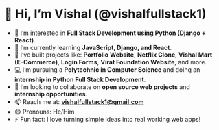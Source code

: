 # 👋 Hi, I’m Vishal (@vishalfullstack1)

- 👀 I’m interested in **Full Stack Development using Python (Django + React)**.
- 🌱 I’m currently learning **JavaScript, Django, and React**.
- 💼 I’ve built projects like: **Portfolio Website**, **Netflix Clone**, **Vishal Mart (E-Commerce)**, **Login Forms**, **Virat Foundation Website**, and more.
- 💻 I’m pursuing a **Polytechnic in Computer Science** and doing an **internship in Python Full Stack Development**.
- 🧠 I’m looking to collaborate on **open source web projects** and **internship opportunities**.
- 📫 Reach me at: **vishalfullstack1@gmail.com**
- 😄 Pronouns: He/Him
- ⚡ Fun fact: I love turning simple ideas into real working web apps!

<!---
vishalfullstack1/vishalfullstack1 is a ✨ special ✨ repository because its `README.md` (this file) appears on your GitHub profile.
You can click the Preview link to take a look at your changes.
--->
